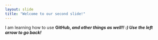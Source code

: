 ```yaml
---
layout: slide
title: "Welcome to our second slide!"
---
```

I am learning how to use <strong>GitHub<strong>, <em>and other things as well!! :)<em>
Use the left arrow to go back!
